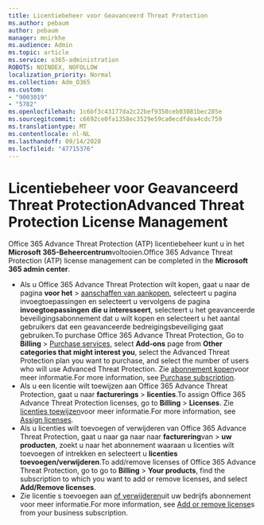 ```yaml
---
title: Licentiebeheer voor Geavanceerd Threat Protection
ms.author: pebaum
author: pebaum
manager: mnirkhe
ms.audience: Admin
ms.topic: article
ms.service: o365-administration
ROBOTS: NOINDEX, NOFOLLOW
localization_priority: Normal
ms.collection: Adm_O365
ms.custom:
- "9003019"
- "5782"
ms.openlocfilehash: 1c6bf3c43177da2c22bef9350ceb03081bec285e
ms.sourcegitcommit: c6692ce0fa1358ec3529e59ca0ecdfdea4cdc759
ms.translationtype: MT
ms.contentlocale: nl-NL
ms.lasthandoff: 09/14/2020
ms.locfileid: "47715376"
---
```

# <a name="advanced-threat-protection-license-management"></a><span data-ttu-id="a0f38-102">Licentiebeheer voor Geavanceerd Threat Protection</span><span class="sxs-lookup"><span data-stu-id="a0f38-102">Advanced Threat Protection License Management</span></span>

<span data-ttu-id="a0f38-103">Office 365 Advance Threat Protection (ATP) licentiebeheer kunt u in het  **Microsoft 365-Beheercentrum**voltooien.</span><span class="sxs-lookup"><span data-stu-id="a0f38-103">Office 365 Advance Threat Protection (ATP) license management can be completed in the  **Microsoft 365 admin center**.</span></span>

- <span data-ttu-id="a0f38-104">Als u Office 365 Advance Threat Protection wilt kopen, gaat u naar de pagina **voor het**  >  [aanschaffen van aankopen](https://go.microsoft.com/fwlink/p/?linkid=868433), selecteert u pagina invoegtoepassingen en selecteert u vervolgens de pagina **invoegtoepassingen** **die u interesseert**, selecteert u het geavanceerde beveiligingsabonnement dat u wilt kopen en selecteert u het aantal gebruikers dat een geavanceerde bedreigingsbeveiliging gaat gebruiken.</span><span class="sxs-lookup"><span data-stu-id="a0f38-104">To purchase Office 365 Advance Threat Protection, Go to  **Billing** > [Purchase services](https://go.microsoft.com/fwlink/p/?linkid=868433), select **Add-ons** page from  **Other categories that might interest you**, select the Advanced Threat Protection plan you want to purchase, and select the number of users who will use Advanced Threat Protection.</span></span> <span data-ttu-id="a0f38-105">Zie [abonnement kopen](https://docs.microsoft.com/microsoft-365/commerce/subscriptions/upgrade-to-different-plan)voor meer informatie.</span><span class="sxs-lookup"><span data-stu-id="a0f38-105">For more information, see [Purchase subscription](https://docs.microsoft.com/microsoft-365/commerce/subscriptions/upgrade-to-different-plan).</span></span>
- <span data-ttu-id="a0f38-106">Als u een licentie wilt toewijzen aan Office 365 Advance Threat Protection, gaat u naar **facturerings**  >  **licenties**.</span><span class="sxs-lookup"><span data-stu-id="a0f38-106">To assign Office 365 Advance Threat Protection licenses, go to **Billing** > **Licenses**.</span></span> <span data-ttu-id="a0f38-107">Zie  [licenties toewijzen](https://docs.microsoft.com/microsoft-365/admin/manage/assign-licenses-to-users)voor meer informatie.</span><span class="sxs-lookup"><span data-stu-id="a0f38-107">For more information, see  [Assign licenses](https://docs.microsoft.com/microsoft-365/admin/manage/assign-licenses-to-users).</span></span>  
- <span data-ttu-id="a0f38-108">Als u licenties wilt toevoegen of verwijderen van Office 365 Advance Threat Protection, gaat u naar ga naar naar **facturering**van  >  **uw producten**, zoekt u naar het abonnement waaraan u licenties wilt toevoegen of intrekken en selecteert u **licenties toevoegen/verwijderen**.</span><span class="sxs-lookup"><span data-stu-id="a0f38-108">To add/remove licenses of Office 365 Advance Threat Protection, go to go to **Billing** > **Your products**, find the subscription to which you want to add or remove licenses, and select **Add/Remove licenses**.</span></span>  
- <span data-ttu-id="a0f38-109">Zie licentie s toevoegen aan [of verwijderen](https://docs.microsoft.com/microsoft-365/commerce/licenses/buy-licenses?view=o365-worldwide#add-or-remove-licenses-for-your-business-subscription)uit uw bedrijfs abonnement voor meer informatie.</span><span class="sxs-lookup"><span data-stu-id="a0f38-109">For more information, see [Add or remove license](https://docs.microsoft.com/microsoft-365/commerce/licenses/buy-licenses?view=o365-worldwide#add-or-remove-licenses-for-your-business-subscription)s from your business subscription.</span></span>
